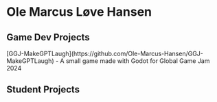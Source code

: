 <h1>Ole Marcus Løve Hansen</h1>

<h2>Game Dev Projects</h2>
[GGJ-MakeGPTLaugh](https://github.com/Ole-Marcus-Hansen/GGJ-MakeGPTLaugh) - A small game made with Godot for Global Game Jam 2024

<h2>Student Projects</h2>

